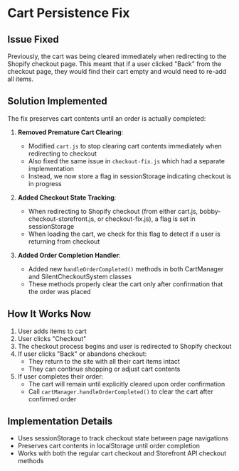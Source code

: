 # Cart Persistence Fix

## Issue Fixed
Previously, the cart was being cleared immediately when redirecting to the Shopify checkout page. This meant that if a user clicked "Back" from the checkout page, they would find their cart empty and would need to re-add all items.

## Solution Implemented

The fix preserves cart contents until an order is actually completed:

1. **Removed Premature Cart Clearing**:
   - Modified `cart.js` to stop clearing cart contents immediately when redirecting to checkout
   - Also fixed the same issue in `checkout-fix.js` which had a separate implementation
   - Instead, we now store a flag in sessionStorage indicating checkout is in progress

2. **Added Checkout State Tracking**:
   - When redirecting to Shopify checkout (from either cart.js, bobby-checkout-storefront.js, or checkout-fix.js), a flag is set in sessionStorage
   - When loading the cart, we check for this flag to detect if a user is returning from checkout

3. **Added Order Completion Handler**:
   - Added new `handleOrderCompleted()` methods in both CartManager and SilentCheckoutSystem classes
   - These methods properly clear the cart only after confirmation that the order was placed

## How It Works Now

1. User adds items to cart
2. User clicks "Checkout"
3. The checkout process begins and user is redirected to Shopify checkout
4. If user clicks "Back" or abandons checkout:
   - They return to the site with all their cart items intact
   - They can continue shopping or adjust cart contents
5. If user completes their order:
   - The cart will remain until explicitly cleared upon order confirmation
   - Call `cartManager.handleOrderCompleted()` to clear the cart after confirmed order

## Implementation Details

- Uses sessionStorage to track checkout state between page navigations
- Preserves cart contents in localStorage until order completion
- Works with both the regular cart checkout and Storefront API checkout methods